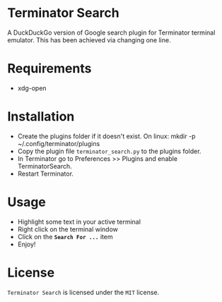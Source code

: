 # Terminator Search
A DuckDuckGo version of Google search plugin for Terminator terminal emulator. This has been achieved via changing one line.

# Requirements
  - xdg-open

# Installation
  - Create the plugins folder if it doesn't exist. On linux: mkdir -p ~/.config/terminator/plugins
  - Copy the plugin file `terminator_search.py` to the plugins folder.
  - In Terminator go to Preferences >> Plugins and enable TerminatorSearch.
  - Restart Terminator.

# Usage
  - Highlight some text in your active terminal
  - Right click on the terminal window
  - Click on the **`Search For ...`** item
  - Enjoy!

# License
`Terminator Search` is licensed under the `MIT` license.

